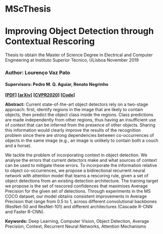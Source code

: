 # MScThesis

# Improving Object Detection through Contextual Rescoring

Thesis to obtain the Master of Science Degree in Electrical and Computer Engineering at Instituto Superior Técnico, ULisboa
November 2019
### Author: Lourenço Vaz Pato
#### Supervisors: Pedro M. Q. Aguiar, Renato Negrinho

**[[PDF]()]** **[[arXiv](https://arxiv.org/abs/1912.12290)]** **[[CVPR2020]()]** **[[Code](https://github.com/LourencoVazPato/seeing-without-looking)]**

**Abstract:**
Current state-of-the-art object detectors rely on a two-stage approach: first, identify regions in the image that are likely to contain objects, then predict the object class inside the regions. Class predictions are made independently from other regions, thus having an insufficient use of context that can be inferred from the presence of other objects. Sharing this information would clearly improve the results of the recognition problem since there are strong dependencies between co-occurrences of objects in the same image (e.g., an image is unlikely to contain both a couch and a horse).

We tackle the problem of incorporating context in object detection. We analyse the errors that current detectors make and what sources of context can be used to mitigate these errors. To incorporate the information relative to object co-occurrences, we propose a bidirectional recurrent neural network with attention model that learns a rescoring rule, given a set of object detections from an existing detection architecture. The training target we propose is the set of rescored confidences that maximises Average Precision for the given set of detections. Through experiments in the MS COCO dataset, our model obtains consistent improvements in Average Precision that range from 0.5 to 1, across different convolutional backbones (ResNet-50 and ResNet-101) and different architectures (Cascade R-CNN and Faster R-CNN).

**Keywords:** Deep Learning, Computer Vision, Object Detection, Average Precision, Context, Recurrent Neural Networks, Attention Mechanisms
